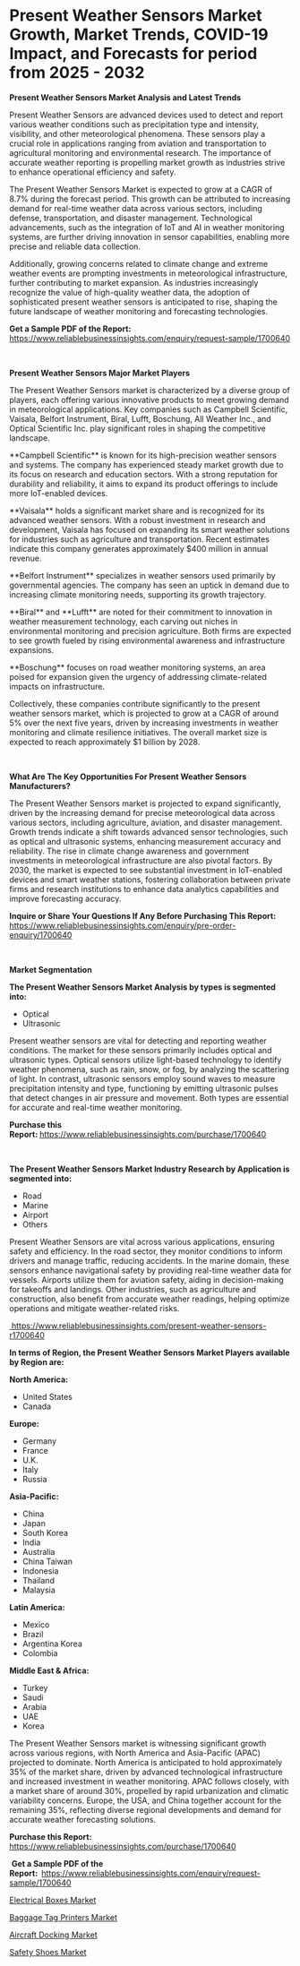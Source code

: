 <p><h1>Present Weather Sensors Market Growth, Market Trends, COVID-19 Impact, and Forecasts for period from 2025 - 2032</h1></p><p><strong>Present Weather Sensors Market Analysis and Latest Trends</strong></p>
<p><p>Present Weather Sensors are advanced devices used to detect and report various weather conditions such as precipitation type and intensity, visibility, and other meteorological phenomena. These sensors play a crucial role in applications ranging from aviation and transportation to agricultural monitoring and environmental research. The importance of accurate weather reporting is propelling market growth as industries strive to enhance operational efficiency and safety.</p><p>The Present Weather Sensors Market is expected to grow at a CAGR of 8.7% during the forecast period. This growth can be attributed to increasing demand for real-time weather data across various sectors, including defense, transportation, and disaster management. Technological advancements, such as the integration of IoT and AI in weather monitoring systems, are further driving innovation in sensor capabilities, enabling more precise and reliable data collection.</p><p>Additionally, growing concerns related to climate change and extreme weather events are prompting investments in meteorological infrastructure, further contributing to market expansion. As industries increasingly recognize the value of high-quality weather data, the adoption of sophisticated present weather sensors is anticipated to rise, shaping the future landscape of weather monitoring and forecasting technologies.</p></p>
<p><strong>Get a Sample PDF of the Report:&nbsp;</strong> <a href="https://www.reliablebusinessinsights.com/enquiry/request-sample/1700640?utm_campaign=101&utm_medium=2&utm_source=Github&utm_content=ia&utm_term=19022025&utm_id=present-weather-sensors">https://www.reliablebusinessinsights.com/enquiry/request-sample/1700640</a></p>
<p>&nbsp;</p>
<p><strong>Present Weather Sensors Major Market Players</strong></p>
<p><p>The Present Weather Sensors market is characterized by a diverse group of players, each offering various innovative products to meet growing demand in meteorological applications. Key companies such as Campbell Scientific, Vaisala, Belfort Instrument, Biral, Lufft, Boschung, All Weather Inc., and Optical Scientific Inc. play significant roles in shaping the competitive landscape.</p><p>**Campbell Scientific** is known for its high-precision weather sensors and systems. The company has experienced steady market growth due to its focus on research and education sectors. With a strong reputation for durability and reliability, it aims to expand its product offerings to include more IoT-enabled devices.</p><p>**Vaisala** holds a significant market share and is recognized for its advanced weather sensors. With a robust investment in research and development, Vaisala has focused on expanding its smart weather solutions for industries such as agriculture and transportation. Recent estimates indicate this company generates approximately $400 million in annual revenue.</p><p>**Belfort Instrument** specializes in weather sensors used primarily by governmental agencies. The company has seen an uptick in demand due to increasing climate monitoring needs, supporting its growth trajectory.</p><p>**Biral** and **Lufft** are noted for their commitment to innovation in weather measurement technology, each carving out niches in environmental monitoring and precision agriculture. Both firms are expected to see growth fueled by rising environmental awareness and infrastructure expansions.</p><p>**Boschung** focuses on road weather monitoring systems, an area poised for expansion given the urgency of addressing climate-related impacts on infrastructure.</p><p>Collectively, these companies contribute significantly to the present weather sensors market, which is projected to grow at a CAGR of around 5% over the next five years, driven by increasing investments in weather monitoring and climate resilience initiatives. The overall market size is expected to reach approximately $1 billion by 2028.</p></p>
<p>&nbsp;</p>
<p><strong>What Are The Key Opportunities For Present Weather Sensors Manufacturers?</strong></p>
<p><p>The Present Weather Sensors market is projected to expand significantly, driven by the increasing demand for precise meteorological data across various sectors, including agriculture, aviation, and disaster management. Growth trends indicate a shift towards advanced sensor technologies, such as optical and ultrasonic systems, enhancing measurement accuracy and reliability. The rise in climate change awareness and government investments in meteorological infrastructure are also pivotal factors. By 2030, the market is expected to see substantial investment in IoT-enabled devices and smart weather stations, fostering collaboration between private firms and research institutions to enhance data analytics capabilities and improve forecasting accuracy.</p></p>
<p><strong>Inquire or Share Your Questions If Any Before Purchasing This Report:</strong> <a href="https://www.reliablebusinessinsights.com/enquiry/pre-order-enquiry/1700640?utm_campaign=101&utm_medium=2&utm_source=Github&utm_content=ia&utm_term=19022025&utm_id=present-weather-sensors">https://www.reliablebusinessinsights.com/enquiry/pre-order-enquiry/1700640</a></p>
<p>&nbsp;</p>
<p><strong>Market Segmentation</strong></p>
<p><strong>The Present Weather Sensors Market Analysis by types is segmented into:</strong></p>
<p><ul><li>Optical</li><li>Ultrasonic</li></ul></p>
<p><p>Present weather sensors are vital for detecting and reporting weather conditions. The market for these sensors primarily includes optical and ultrasonic types. Optical sensors utilize light-based technology to identify weather phenomena, such as rain, snow, or fog, by analyzing the scattering of light. In contrast, ultrasonic sensors employ sound waves to measure precipitation intensity and type, functioning by emitting ultrasonic pulses that detect changes in air pressure and movement. Both types are essential for accurate and real-time weather monitoring.</p></p>
<p><strong>Purchase this Report:&nbsp;</strong><a href="https://www.reliablebusinessinsights.com/purchase/1700640?utm_campaign=101&utm_medium=2&utm_source=Github&utm_content=ia&utm_term=19022025&utm_id=present-weather-sensors">https://www.reliablebusinessinsights.com/purchase/1700640</a></p>
<p>&nbsp;</p>
<p><strong>The Present Weather Sensors Market Industry Research by Application is segmented into:</strong></p>
<p><ul><li>Road</li><li>Marine</li><li>Airport</li><li>Others</li></ul></p>
<p><p>Present Weather Sensors are vital across various applications, ensuring safety and efficiency. In the road sector, they monitor conditions to inform drivers and manage traffic, reducing accidents. In the marine domain, these sensors enhance navigational safety by providing real-time weather data for vessels. Airports utilize them for aviation safety, aiding in decision-making for takeoffs and landings. Other industries, such as agriculture and construction, also benefit from accurate weather readings, helping optimize operations and mitigate weather-related risks.</p></p>
<p><a href="https://www.reliablebusinessinsights.com/present-weather-sensors-r1700640?utm_campaign=101&utm_medium=2&utm_source=Github&utm_content=ia&utm_term=19022025&utm_id=present-weather-sensors">&nbsp;https://www.reliablebusinessinsights.com/present-weather-sensors-r1700640</a></p>
<p><strong>In terms of Region, the Present Weather Sensors Market Players available by Region are:</strong></p>
<p>
    <p> <strong> North America: </strong>
        <ul>
            <li>United States</li>
            <li>Canada</li>
        </ul>
        </p> 
    <p> <strong> Europe: </strong>
        <ul>
            <li>Germany</li>
            <li>France</li>
            <li>U.K.</li>
            <li>Italy</li>
            <li>Russia</li>
        </ul>
        </p> 
    <p> <strong> Asia-Pacific: </strong>
        <ul>
            <li>China</li>
            <li>Japan</li>
            <li>South Korea</li>
            <li>India</li>
            <li>Australia</li>
            <li>China Taiwan</li>
            <li>Indonesia</li>
            <li>Thailand</li>
            <li>Malaysia</li>
        </ul>
        </p> 
    <p> <strong> Latin America: </strong>
        <ul>
            <li>Mexico</li>
            <li>Brazil</li>
            <li>Argentina Korea</li>
            <li>Colombia</li>
        </ul>
        </p> 
    <p> <strong> Middle East & Africa: </strong>
        <ul>
            <li>Turkey</li>
            <li>Saudi</li>
            <li>Arabia</li>
            <li>UAE</li>
            <li>Korea</li>
        </ul>
    </p>
    </p>
<p><p>The Present Weather Sensors market is witnessing significant growth across various regions, with North America and Asia-Pacific (APAC) projected to dominate. North America is anticipated to hold approximately 35% of the market share, driven by advanced technological infrastructure and increased investment in weather monitoring. APAC follows closely, with a market share of around 30%, propelled by rapid urbanization and climatic variability concerns. Europe, the USA, and China together account for the remaining 35%, reflecting diverse regional developments and demand for accurate weather forecasting solutions.</p></p>
<p><strong>Purchase this Report: </strong><a href="https://www.reliablebusinessinsights.com/purchase/1700640?utm_campaign=101&utm_medium=2&utm_source=Github&utm_content=ia&utm_term=19022025&utm_id=present-weather-sensors">https://www.reliablebusinessinsights.com/purchase/1700640</a></p>
<p>&nbsp;<strong>Get a Sample PDF of the Report:&nbsp;&nbsp;</strong><a href="https://www.reliablebusinessinsights.com/enquiry/request-sample/1700640?utm_campaign=101&utm_medium=2&utm_source=Github&utm_content=ia&utm_term=19022025&utm_id=present-weather-sensors">https://www.reliablebusinessinsights.com/enquiry/request-sample/1700640</a></p>
<p><strong></strong></p>
<p><p><a href="https://github.com/haimamuirev8/Market-Research-Report-List-1/blob/main/electrical-boxes-market.md?utm_campaign=101&utm_medium=2&utm_source=Github&utm_content=ia&utm_term=19022025&utm_id=present-weather-sensors">Electrical Boxes Market</a></p><p><a href="https://github.com/poianaokkels/Market-Research-Report-List-1/blob/main/baggage-tag-printers-market.md?utm_campaign=101&utm_medium=2&utm_source=Github&utm_content=ia&utm_term=19022025&utm_id=present-weather-sensors">Baggage Tag Printers Market</a></p><p><a href="https://github.com/iquiseeboli/Market-Research-Report-List-1/blob/main/aircraft-docking-market.md?utm_campaign=101&utm_medium=2&utm_source=Github&utm_content=ia&utm_term=19022025&utm_id=present-weather-sensors">Aircraft Docking Market</a></p><p><a href="https://github.com/naulasulakr0/Market-Research-Report-List-1/blob/main/safety-shoes-market.md?utm_campaign=101&utm_medium=2&utm_source=Github&utm_content=ia&utm_term=19022025&utm_id=present-weather-sensors">Safety Shoes Market</a></p></p>